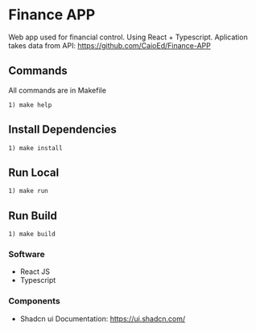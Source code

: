 # Finance APP
Web app used for financial control. Using React + Typescript.
Aplication takes data from API: https://github.com/CaioEd/Finance-APP

## Commands ##
All commands are in Makefile
```shell
1) make help
```
## Install Dependencies  ##
```shell
1) make install 
```

## Run Local  ##
```shell
1) make run 
```

## Run Build ##
```shell
1) make build
```

### Software ##
- React JS
- Typescript

### Components ##
- Shadcn ui 
Documentation: https://ui.shadcn.com/
